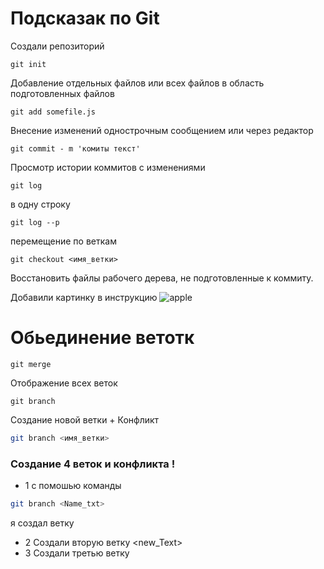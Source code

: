 # Подсказак по Git

Создали репозиторий 
```
git init
```
Добавление отдельных файлов или всех файлов в область подготовленных файлов
```
git add somefile.js
```
 Внесение изменений однострочным сообщением или через редактор
 ```
 git commit - m 'комиты текст'
 ```
  Просмотр истории коммитов с изменениями
  ```
  git log
  ```
  в одну строку 
  ```
  git log --p
  ```
  перемещение по веткам

  ```
  git checkout <имя_ветки>
  ```
  Восстановить файлы рабочего дерева, не подготовленные к коммиту.

  Добавили картинку в инструкцию
  ![apple](apple.ipg.jpg)

  # Обьединение ветотк
  ```
  git merge
  ```
  Отображение всех веток 
  ```
  git branch
  ```

  Создание новой ветки + Конфликт

```sh
git branch <имя_ветки>
```

  ### Создание 4 веток и конфликта !
 * 1 с помошью команды 
  ```sh
git branch <Name_txt>
```
я создал ветку 
* 2 Создали вторую ветку <new_Text>
* 3 Cоздали третью ветку <Textnew>


